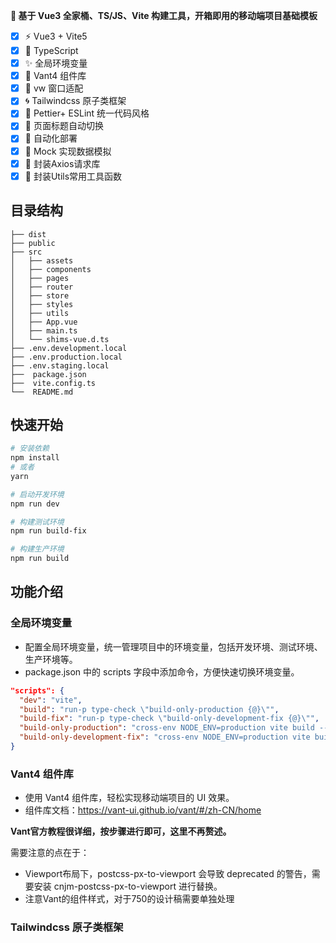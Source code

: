 <!--
 * @Author: 17714331167 changjun19920716@gmail.com
 * @Date: 2024-09-13 11:49:48
 * @LastEditors: 17714331167 changjun19920716@gmail.com
 * @LastEditTime: 2024-09-19 20:07:09
 * @FilePath: /vue3-ts-h5-template/README.md
 * @Description:
 * Copyright (c) 2024 by ${17714331167}, All Rights Reserved.
-->

**🌱 基于 Vue3 全家桶、TS/JS、Vite 构建工具，开箱即用的移动端项目基础模板**

- [x] ⚡ Vue3 + Vite5
- [x] 🍕 TypeScript
- [x] ✨ 全局环境变量
- [x] 🎨 Vant4 组件库
- [x] 🎨 vw 窗口适配
- [x] 🌀 Tailwindcss 原子类框架
- [x] 🌈 Pettier+ ESLint 统一代码风格
- [x] 👏 页面标题自动切换
- [x] 🚀 自动化部署
- [x] 🌈 Mock 实现数据模拟
- [x] 🚀 封装Axios请求库
- [x] 🌈 封装Utils常用工具函数

## 目录结构

```
├── dist
├── public
├── src
│   ├── assets
│   ├── components
│   ├── pages
│   ├── router
│   ├── store
│   ├── styles
│   ├── utils
│   ├── App.vue
│   ├── main.ts
│   └── shims-vue.d.ts
├── .env.development.local
├── .env.production.local
├── .env.staging.local
├──  package.json
├──  vite.config.ts
└──  README.md
```

## 快速开始

```bash
# 安装依赖
npm install
# 或者
yarn

# 启动开发环境
npm run dev

# 构建测试环境
npm run build-fix

# 构建生产环境
npm run build
```

## 功能介绍

### 全局环境变量

- 配置全局环境变量，统一管理项目中的环境变量，包括开发环境、测试环境、生产环境等。
- package.json 中的 scripts 字段中添加命令，方便快速切换环境变量。

```json
"scripts": {
  "dev": "vite",
  "build": "run-p type-check \"build-only-production {@}\"",
  "build-fix": "run-p type-check \"build-only-development-fix {@}\"",
  "build-only-production": "cross-env NODE_ENV=production vite build --mode production",
  "build-only-development-fix": "cross-env NODE_ENV=production vite build --mode development-fix",
}
```

### Vant4 组件库

- 使用 Vant4 组件库，轻松实现移动端项目的 UI 效果。
- 组件库文档：https://vant-ui.github.io/vant/#/zh-CN/home

**Vant官方教程很详细，按步骤进行即可，这里不再赘述。**

需要注意的点在于：

- Viewport布局下，postcss-px-to-viewport 会导致 deprecated 的警告，需要安装 cnjm-postcss-px-to-viewport 进行替换。
- 注意Vant的组件样式，对于750的设计稿需要单独处理

### Tailwindcss 原子类框架
